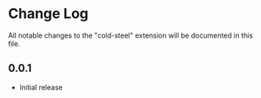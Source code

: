 # Change Log

All notable changes to the "cold-steel" extension will be documented in this file.

## 0.0.1

- Initial release
